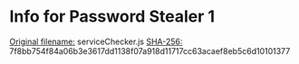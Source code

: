 <h1>Info for Password Stealer 1</h1>
<u>Original filename:</u> serviceChecker.js
<u>SHA-256:</u> 7f8bb754f84a06b3e3617dd1138f07a918d11717cc63acaef8eb5c6d10101377